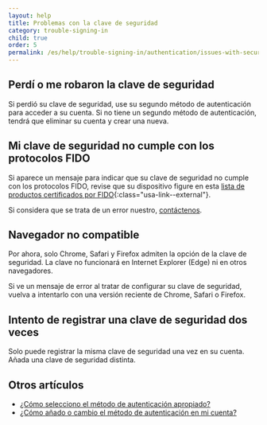 ```yaml
---
layout: help
title: Problemas con la clave de seguridad
category: trouble-signing-in
child: true
order: 5
permalink: /es/help/trouble-signing-in/authentication/issues-with-security-key/
---
```


## Perdí o me robaron la clave de seguridad

Si perdió su clave de seguridad, use su segundo método de autenticación para acceder a su cuenta. Si no tiene un segundo método de autenticación, tendrá que eliminar su cuenta y crear una nueva.

## Mi clave de seguridad no cumple con los protocolos FIDO

Si aparece un mensaje para indicar que su clave de seguridad no cumple con los protocolos FIDO, revise que su dispositivo figure en esta [lista de productos certificados por FIDO](https://fidoalliance.org/certification/fido-certified-products/){:class="usa-link--external"}.

Si considera que se trata de un error nuestro, [contáctenos](/es/contact/).

## Navegador no compatible

Por ahora, solo Chrome, Safari y Firefox admiten la opción de la clave de seguridad. La clave no funcionará en Internet Explorer (Edge) ni en otros navegadores.

Si ve un mensaje de error al tratar de configurar su clave de seguridad, vuelva a intentarlo con una versión reciente de Chrome, Safari o Firefox.

## Intento de registrar una clave de seguridad dos veces

Solo puede registrar la misma clave de seguridad una vez en su cuenta. Añada una clave de seguridad distinta.


## Otros artículos

* [¿Cómo selecciono el método de autenticación apropiado?](/es/help/create-account/authentication-methods/)
* [¿Cómo añado o cambio el método de autenticación en mi cuenta?](/es/help/manage-your-account/add-or-change-your-authentication-method/)

